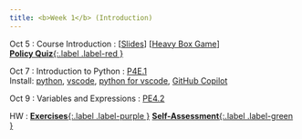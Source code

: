 ```yaml
---
title: <b>Week 1</b> (Introduction)
---
```


Oct 5
: Course Introduction
  : [[Slides](#)] [[Heavy Box Game](/11102-f25/assets/demos/boxes.html)]<br>
    [**Policy Quiz**{:.label .label-red }](https://edstem.org/us/courses/87448/lessons/149072)

Oct 7
: Introduction to Python
  : [P4E.1](https://do1.dr-chuck.com/pythonlearn/EN_us/pythonlearn.pdf#page=13.16)<br> 
    Install: [python](https://www.python.org/downloads/), [vscode](https://code.visualstudio.com/download), [python for vscode](https://marketplace.visualstudio.com/items?itemName=ms-python.python), [GitHub Copilot](https://marketplace.visualstudio.com/items?itemName=GitHub.copilot)

Oct 9
: Variables and Expressions
  : [PE4.2](https://do1.dr-chuck.com/pythonlearn/EN_us/pythonlearn.pdf#page=31.16)

HW
: [**Exercises**{:.label .label-purple }](#) [**Self-Assessment**{:.label .label-green }](#)
